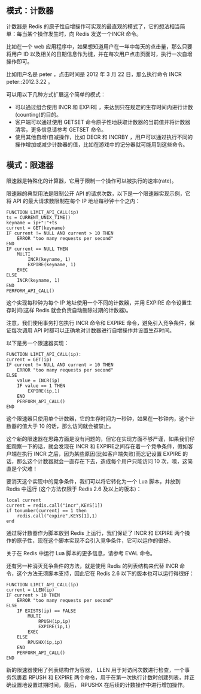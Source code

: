 ## 模式：计数器

计数器是 Redis 的原子性自增操作可实现的最直观的模式了，它的想法相当简单：每当某个操作发生时，向 Redis 发送一个INCR 命令。

比如在一个 web 应用程序中，如果想知道用户在一年中每天的点击量，那么只要将用户 ID 以及相关的日期信息作为键，并在每次用户点击页面时，执行一次自增操作即可。

比如用户名是 peter ，点击时间是 2012 年 3 月 22 日，那么执行命令 INCR peter::2012.3.22 。

可以用以下几种方式扩展这个简单的模式：

* 可以通过组合使用 INCR 和 EXPIRE ，来达到只在规定的生存时间内进行计数(counting)的目的。
* 客户端可以通过使用 GETSET 命令原子性地获取计数器的当前值并将计数器清零，更多信息请参考 GETSET 命令。
* 使用其他自增/自减操作，比如 DECR 和 INCRBY ，用户可以通过执行不同的操作增加或减少计数器的值，比如在游戏中的记分器就可能用到这些命令。

## 模式：限速器

限速器是特殊化的计算器，它用于限制一个操作可以被执行的速率(rate)。

限速器的典型用法是限制公开 API 的请求次数，以下是一个限速器实现示例，它将 API 的最大请求数限制在每个 IP 地址每秒钟十个之内：

```
FUNCTION LIMIT_API_CALL(ip)
ts = CURRENT_UNIX_TIME()
keyname = ip+":"+ts
current = GET(keyname)
IF current != NULL AND current > 10 THEN
    ERROR "too many requests per second"
END
IF current == NULL THEN
    MULTI
        INCR(keyname, 1)
        EXPIRE(keyname, 1)
    EXEC
ELSE
    INCR(keyname, 1)
END
PERFORM_API_CALL()
```

这个实现每秒钟为每个 IP 地址使用一个不同的计数器，并用 EXPIRE 命令设置生存时间(这样 Redis 就会负责自动删除过期的计数器)。

注意，我们使用事务打包执行 INCR 命令和 EXPIRE 命令，避免引入竞争条件，保证每次调用 API 时都可以正确地对计数器进行自增操作并设置生存时间。

以下是另一个限速器实现：

```
FUNCTION LIMIT_API_CALL(ip):
current = GET(ip)
IF current != NULL AND current > 10 THEN
    ERROR "too many requests per second"
ELSE
    value = INCR(ip)
    IF value == 1 THEN
        EXPIRE(ip,1)
    END
    PERFORM_API_CALL()
END
```

这个限速器只使用单个计数器，它的生存时间为一秒钟，如果在一秒钟内，这个计数器的值大于 10 的话，那么访问就会被禁止。

这个新的限速器在思路方面是没有问题的，但它在实现方面不够严谨，如果我们仔细观察一下的话，就会发现在 INCR 和 EXPIRE之间存在着一个竞争条件，假如客户端在执行 INCR 之后，因为某些原因(比如客户端失败)而忘记设置 EXPIRE 的话，那么这个计数器就会一直存在下去，造成每个用户只能访问 10 次，噢，这简直是个灾难！

要消灭这个实现中的竞争条件，我们可以将它转化为一个 Lua 脚本，并放到 Redis 中运行
(这个方法仅限于 Redis 2.6 及以上的版本)：

```
local current
current = redis.call("incr",KEYS[1])
if tonumber(current) == 1 then
    redis.call("expire",KEYS[1],1)
end
```

通过将计数器作为脚本放到 Redis 上运行，我们保证了 INCR 和 EXPIRE 两个操作的原子性，现在这个脚本实现不会引入竞争条件，它可以运作的很好。

关于在 Redis 中运行 Lua 脚本的更多信息，请参考 EVAL 命令。

还有另一种消灭竞争条件的方法，就是使用 Redis 的列表结构来代替 INCR 命令，这个方法无须脚本支持，因此它在 Redis 2.6 以下的版本也可以运行得很好：

```
FUNCTION LIMIT_API_CALL(ip)
current = LLEN(ip)
IF current > 10 THEN
    ERROR "too many requests per second"
ELSE
    IF EXISTS(ip) == FALSE
        MULTI
            RPUSH(ip,ip)
            EXPIRE(ip,1)
        EXEC
    ELSE
        RPUSHX(ip,ip)
    END
    PERFORM_API_CALL()
END
```

新的限速器使用了列表结构作为容器， LLEN 用于对访问次数进行检查，一个事务包裹着 RPUSH 和 EXPIRE 两个命令，用于在第一次执行计数时创建列表，并正确设置地设置过期时间，最后， RPUSHX 在后续的计数操作中进行增加操作。
